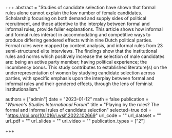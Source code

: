 +++
abstract = "Studies of candidate selection have shown that formal rules alone cannot explain the low number of female candidates. Scholarship focusing on both demand and supply sides of political recruitment, and those attentive to the interplay between formal and informal rules, provide fuller explanations. This article shows how informal and formal rules interact in accommodating and competitive ways to produce differing gendered effects within nine Dutch political parties. Formal rules were mapped by content analysis, and informal rules from 23 semi-structured elite interviews. The findings show that the institutional rules and norms which positively increase the selection of male candidates are: being an active party member; having political experience; the incumbency bonus. This study contributes to established literature(s) on the underrepresentation of women by studying candidate selection across parties, with specific emphasis upon the interplay between formal and informal rules and their gendered effects, through the lens of feminist institutionalism."

authors = ["admin"]
date = "2023-01-12"
math = false
publication = "*Women's Studies International Forum*"
title = "Playing by the rules? The formal and informal rules of candidate selection"
selected=true
doi = "https://doi.org/10.1016/j.wsif.2022.102669"
url_code = ""
url_dataset = ""
url_pdf = ""
url_slides = ""
url_video = ""
publication_types = ["2"]

+++
